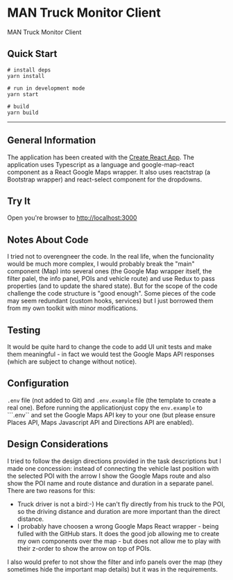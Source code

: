 # MAN Truck Monitor Client

MAN Truck Monitor Client

## Quick Start

```shell
# install deps
yarn install

# run in development mode
yarn start

# build
yarn build
```

---

## General Information
The application has been created with the [Create React App](https://github.com/facebook/create-react-app).
The application uses Typescript as a language and google-map-react component as a React Google Maps wrapper. 
It also uses reactstrap (a Bootstrap wrapper) and react-select component for the dropdowns.

## Try It
Open you're browser to [http://localhost:3000](http://localhost:3000)

## Notes About Code
I tried not to overengneer the code. In the real life, when the funcionality would be much more complex, I would probably break the "main" component (Map) into several ones (the Google Map wrapper itself, the filter palel, the info panel, POIs and vehicle route) and use Redux to pass properties (and to update the shared state). But for the scope of the code challenge the code structure is "good enough".
Some pieces of the code may seem redundant (custom hooks, services) but I just borrowed them from my own toolkit with minor modifications.

## Testing
It would be quite hard to change the code to add UI unit tests and make them meaningful - in fact we would test the Google Maps API responses (which are subject to change without notice).

## Configuration
```.env``` file (not added to Git) and ```.env.example``` file (the template to create a real one). Before running the applicationjust copy the ```env.example``` to ```.env`` and set the Google Maps API key to your one (but please ensure Places API, Maps Javascript API and Directions API are enabled).

## Design Considerations
I tried to follow the design directions provided in the task descriptions but I made one concession: instead of connecting the vehicle last position with the selected POI with the arrow I show the Google Maps route and also show the POI name and route distance and duration in a separate panel.
There are two reasons for this:
* Truck driver is not a bird:-) He can't fly directly from his truck to the POI, so the driving distance and duration are more important than the direct distance.
* I probably have choosen a wrong Google Maps React wrapper - being fulled with the GitHub stars. It does the good job allowing me to create my own components over the map - but does not allow me to play with their z-order to show the arrow on top of POIs.

I also would prefer to not show the filter and info panels over the map (they sometimes hide the important map details) but it was in the requirements.